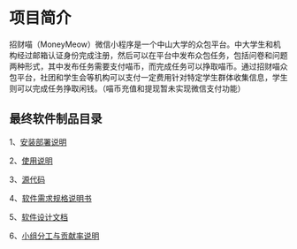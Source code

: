 # 项目简介

招财喵（MoneyMeow）微信小程序是一个中山大学的众包平台。中大学生和机构经过邮箱认证身份完成注册，然后可以在平台中发布众包任务，包括问卷和问题两种形式，其中发布任务需要支付喵币，而完成任务可以挣取喵币。通过招财喵众包平台，社团和学生会等机构可以支付一定费用针对特定学生群体收集信息，学生则可以完成任务挣取闲钱。（喵币充值和提现暂未实现微信支付功能）



## 最终软件制品目录

1、[安装部署说明](https://swsad.github.io/MoneyMeow_Final/1-安装部署说明)

2、[使用说明](https://swsad.github.io/MoneyMeow_Final/2-使用说明)

3、[源代码](https://swsad.github.io/MoneyMeow_Final/3-源代码)

4、[软件需求规格说明书](https://swsad.github.io/MoneyMeow_Final/4-软件需求规格说明书)

5、[软件设计文档](https://swsad.github.io/MoneyMeow_Final/5-软件设计文档)

6、[小组分工与贡献率说明](https://swsad.github.io/MoneyMeow_Final/6-小组分工与贡献率说明)